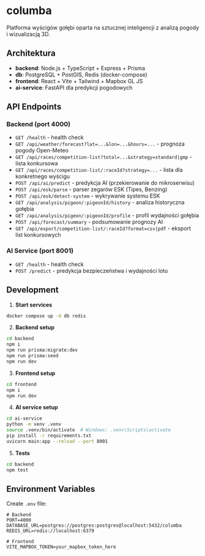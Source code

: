 # columba

Platforma wyścigów gołębi oparta na sztucznej inteligencji z analizą pogody i wizualizacją 3D.

## Architektura

- **backend**: Node.js + TypeScript + Express + Prisma
- **db**: PostgreSQL + PostGIS, Redis (docker-compose)
- **frontend**: React + Vite + Tailwind + Mapbox GL JS
- **ai-service**: FastAPI dla predykcji pogodowych

## API Endpoints

### Backend (port 4000)
- `GET /health` - health check
- `GET /api/weather/forecast?lat=...&lon=...&hours=...` - prognoza pogody Open-Meteo
- `GET /api/races/competition-list?total=...&strategy=standard|gmp` - lista konkursowa
- `GET /api/races/competition-list/:raceId?strategy=...` - lista dla konkretnego wyścigu
- `POST /api/ai/predict` - predykcja AI (przekierowanie do mikroserwisu)
- `POST /api/esk/parse` - parser zegarów ESK (Tipes, Benzing)
- `POST /api/esk/detect-system` - wykrywanie systemu ESK
- `GET /api/analysis/pigeon/:pigeonId/history` - analiza historyczna gołębia
- `GET /api/analysis/pigeon/:pigeonId/profile` - profil wydajności gołębia
- `POST /api/forecast/summary` - podsumowanie prognozy AI
- `GET /api/export/competition-list/:raceId?format=csv|pdf` - eksport list konkursowych

### AI Service (port 8001)
- `GET /health` - health check
- `POST /predict` - predykcja bezpieczeństwa i wydajności lotu

## Development

1. **Start services**
```bash
docker compose up -d db redis
```

2. **Backend setup**
```bash
cd backend
npm i
npm run prisma:migrate:dev
npm run prisma:seed
npm run dev
```

3. **Frontend setup**
```bash
cd frontend
npm i
npm run dev
```

4. **AI service setup**
```bash
cd ai-service
python -m venv .venv
source .venv/bin/activate  # Windows: .venv\Scripts\activate
pip install -r requirements.txt
uvicorn main:app --reload --port 8001
```

5. **Tests**
```bash
cd backend
npm test
```

## Environment Variables

Create `.env` file:
```
# Backend
PORT=4000
DATABASE_URL=postgres://postgres:postgres@localhost:5432/columba
REDIS_URL=redis://localhost:6379

# Frontend
VITE_MAPBOX_TOKEN=your_mapbox_token_here
```
